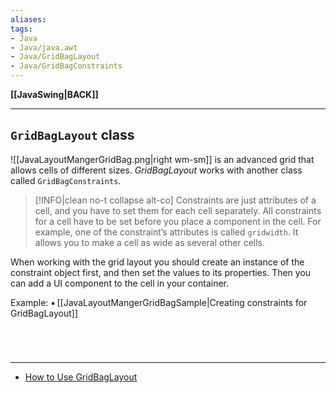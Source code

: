 ```yaml
---
aliases:
tags:
- Java
- Java/java.awt
- Java/GridBagLayout
- Java/GridBagConstraints
---
```

**[[JavaSwing|BACK]]**

---
## `GridBagLayout` class
![[JavaLayoutMangerGridBag.png|right wm-sm]]
is an advanced grid that allows cells of different sizes. *GridBagLayout* works with another class called `GridBagConstraints`.

>[!INFO|clean no-t collapse alt-co]
> Constraints are just attributes of a cell, and you have to set them for each cell separately. All constraints for a cell have to be set before you place a component in the cell. For example, one of the constraint’s attributes is called `gridwidth`. It allows you to make a cell as wide as several other cells.

When working with the grid layout you should create an instance of the constraint object first, and then set the values to its properties. Then you can add a UI component to the cell in your container.

Example:
▪$\,$[[JavaLayoutMangerGridBagSample|Creating constraints for GridBagLayout]]

<br>

# 
---
- [How to Use GridBagLayout](https://docs.oracle.com/javase/tutorial/uiswing/layout/gridbag.html)